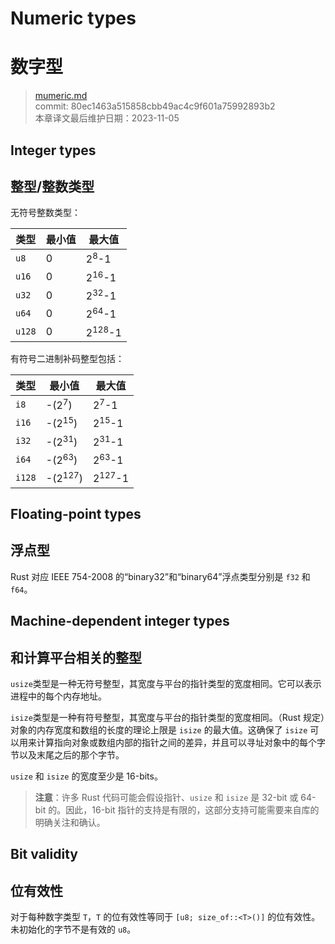 # Numeric types
# 数字型

>[mumeric.md](https://github.com/rust-lang/reference/blob/master/src/types/mumeric.md)\
>commit: 80ec1463a515858cbb49ac4c9f601a75992893b2 \
>本章译文最后维护日期：2023-11-05

## Integer types
## 整型/整数类型

无符号整数类型：

类型   | 最小值 | 最大值
-------|---------|-------------------
`u8`   | 0       | 2<sup>8</sup>-1
`u16`  | 0       | 2<sup>16</sup>-1
`u32`  | 0       | 2<sup>32</sup>-1
`u64`  | 0       | 2<sup>64</sup>-1
`u128` | 0       | 2<sup>128</sup>-1

有符号二进制补码整型包括：

类型   | 最小值            | 最大值
-------|--------------------|-------------------
`i8`   | -(2<sup>7</sup>)   | 2<sup>7</sup>-1
`i16`  | -(2<sup>15</sup>)  | 2<sup>15</sup>-1
`i32`  | -(2<sup>31</sup>)  | 2<sup>31</sup>-1
`i64`  | -(2<sup>63</sup>)  | 2<sup>63</sup>-1
`i128` | -(2<sup>127</sup>) | 2<sup>127</sup>-1


## Floating-point types
## 浮点型

Rust 对应 IEEE 754-2008 的“binary32”和“binary64”浮点类型分别是 `f32` 和 `f64`。

## Machine-dependent integer types
## 和计算平台相关的整型

`usize`类型是一种无符号整型，其宽度与平台的指针类型的宽度相同。它可以表示进程中的每个内存地址。

`isize`类型是一种有符号整型，其宽度与平台的指针类型的宽度相同。（Rust 规定）对象的内存宽度和数组的长度的理论上限是 `isize` 的最大值。这确保了 `isize` 可以用来计算指向对象或数组内部的指针之间的差异，并且可以寻址对象中的每个字节以及末尾之后的那个字节。

`usize` 和 `isize` 的宽度至少是 16-bits。

> **注意**：许多 Rust 代码可能会假设指针、`usize` 和 `isize` 是 32-bit 或 64-bit 的。因此，16-bit 指针的支持是有限的，这部分支持可能需要来自库的明确关注和确认。

## Bit validity
## 位有效性

对于每种数字类型 `T`，`T` 的位有效性等同于 `[u8; size_of::<T>()]` 的位有效性。未初始化的字节不是有效的 `u8`。

